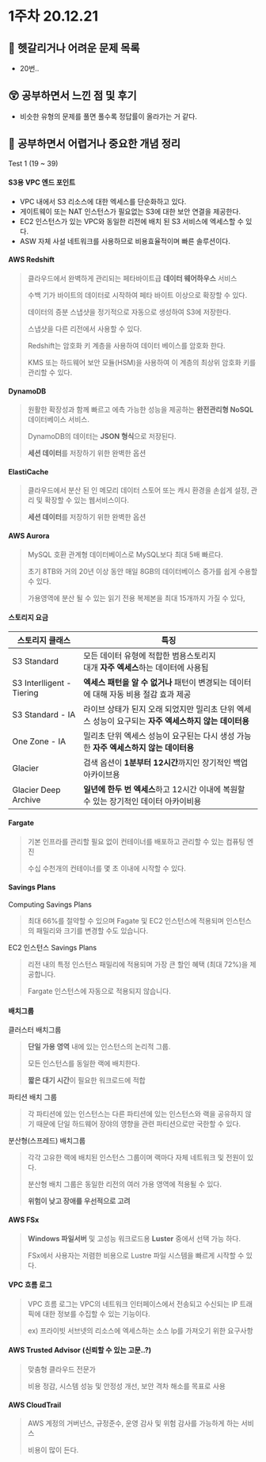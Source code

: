 # 1주차 20.12.21

## 🔮 헷갈리거나 어려운 문제 목록
- 20번..

  

## 😲 공부하면서 느낀 점 및 후기
- 비슷한 유형의 문제를 풀면 풀수록 정답률이 올라가는 거 같다.

## 👻 공부하면서 어렵거나 중요한 개념 정리

Test 1 (19 ~ 39)

#### S3용 VPC 엔드 포인트

* VPC 내에서 S3 리소스에 대한 엑세스를 단순화하고 있다.
* 게이트웨이 또는 NAT 인스턴스가 필요없는 S3에 대한 보안 연결을 제공한다.
* EC2 인스턴스가 있는 VPC와 동일한 리전에 배치 된 S3 서비스에 엑세스할 수 있다.
* ASW 자체 사설 네트워크를 사용하므로 비용효율적이며 빠른 솔루션이다.



#### AWS Redshift

> 클라우드에서 완벽하게 관리되는 페타바이트급 **데이터 웨어하우스** 서비스
>
> 수백 기가 바이트의 데이터로 시작하여 페타 바이트 이상으로 확장할 수 있다.
>
> 데이터의 증분 스냅샷을 정기적으로 자동으로 생성하여 S3에 저장한다.
>
> 스냅샷을 다른 리전에서 사용할 수 있다.
>
> Redshift는 암호화 키 계층을 사용하여 데이터 베이스를 암호화 한다.
>
> KMS 또는 하드웨어 보안 모듈(HSM)을 사용하여 이 계층의 최상위 암호화 키를 관리할 수 있다.



#### DynamoDB

> 원활한 확장성과 함께 빠르고 에측 가능한 성능을 제공하는 **완전관리형 NoSQL** 데이터베이스 서비스.
>
> DynamoDB의 데이터는 **JSON 형식**으로 저장된다.
>
> **세션 데이터**를 저장하기 위한 완벽한 옵션

#### ElastiCache

> 클라우드에서 분산 된 인 메모리 데이터 스토어 또는 캐시 환경을 손쉽게 설정, 관리 및 확장할 수 있는 웹서비스이다.
>
> **세션 데이터**를 저장하기 위한 완벽한 옵션



#### AWS Aurora

> MySQL 호환 관계형 데이터베이스로 MySQL보다 최대 5배 빠르다.
>
> 초기 8TB와 거의 20년 이상 동안 매일 8GB의 데이터베이스 증가를 쉽게 수용할 수 있다.
>
> 가용영역에 분산 될 수 있는 읽기 전용 복제본을 최대 15개까지 가질 수 있다,



#### 스토리지 요금

| 스토리지 클래스           | 특징                                                         |
| ------------------------- | ------------------------------------------------------------ |
| S3 Standard               | 모든 데이터 유형에 적합한 범용스토리지<br />대개 **자주 엑세스**하는 데이터에 사용됨 |
| S3 Interlligent - Tiering | **엑세스 패턴을 알 수 없거나** 패턴이 변경되는 데이터에 대해 자동 비용 절감 효과 제공 |
| S3 Standard - IA          | 라이브 상태가 된지 오래 되었지만 밀리초 단위 엑세스 성능이 요구되는 **자주 엑세스하지 않는 데이터용** |
| One Zone - IA             | 밀리초 단위 엑세스 성능이 요구된는 다시 생성 가능한 **자주 엑세스하지 않는 데이터용** |
| Glacier                   | 검색 옵션이 **1분부터 12시간**까지인 장기적인 백업 아카이브용 |
| Glacier Deep Archive      | **일년에 한두 번 엑세스**하고 12시간 이내에 복원할 수 있는 장기적인 데이터 아카이비용 |



#### Fargate

> 기본 인프라를 관리할 필요 없이 컨테이너를 배포하고 관리할 수 있는 컴퓨팅 엔진
>
> 수십 수천개의 컨테이너를 몇 초 이내에 시작할 수 있다.



#### Savings Plans

Computing Savings Plans

> 최대 66%를 절약할 수 있으며 Fagate 및 EC2 인스턴스에 적용되며 인스턴스의 패밀리와 크기를 변경할 수도 있습니다.

EC2 인스턴스 Savings Plans

> 리전 내의 특정 인스턴스 패밀리에 적용되며 가장 큰 할인 혜택 (최대 72%)을 제공합니다.
>
> Fargate 인스턴스에 자동으로 적용되지 않습니다.



#### 배치그룹

클러스터 배치그룹

> **단일 가용 영역** 내에 있는 인스턴스의 논리적 그룹.
>
> 모든 인스턴스를 동일한 랙에 배치한다.
>
> **짧은 대기 시간**이 필요한 워크로드에 적합

파티션 배치 그룹

> 각 파티션에 있는 인스턴스는 다른 파티션에 있는 인스턴스와 랙을 공유하지 않기 때문에 단일 하드웨어 장야의 영향을 관련 파티션으로만 국한할 수 있다.

분산형(스프레드) 배치그룹

> 각각 고유한 랙에 배치된 인스턴스 그룹이며 랙마다 자체 네트워크 및 전원이 있다.
>
> 분산형 배치 그룹은 동일한 리전의 여러 가용 영역에 적용될 수 있다.
>
> **위험이 낮고 장애를 우선적으로 고려**



#### AWS FSx

> **Windows 파일서버** 및 고성능 워크로드용 **Luster** 중에서 선택 가능 하다.
>
> FSx에서 사용자는 저렴한 비용으로 Lustre 파일 시스템을 빠르게 시작할 수 있다.



#### VPC 흐름 로그

> VPC 흐름 로그는 VPC의 네트워크 인터페이스에서 전송되고 수신되는 IP 트래픽에 대한 정보를 수집할 수 있는 기능이다.
>
> ex) 프라이빗 서브넷의 리소스에 엑세스하는 소스 Ip를 가져오기 위한 요구사항

#### AWS Trusted Advisor (신뢰할 수 있는 고문..?)

> 맞춤형 클라우드 전문가
>
> 비용 정감, 시스템 성능 및 안정성 개선, 보안 격차 해소를 목표로 사용

#### AWS CloudTrail

> AWS 계정의 거버넌스, 규정준수, 운영 감사 및 위험 감사를 가능하게 하는 서비스
>
> 비용이 많이 든다.